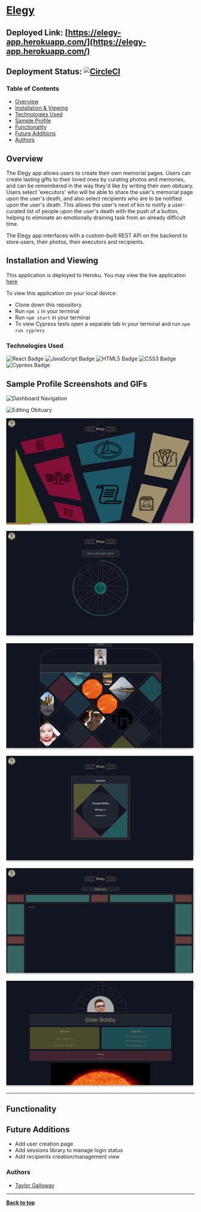# [Elegy](https://elegy-app.herokuapp.com/)
## Deployed Link: [https://elegy-app.herokuapp.com/](https://elegy-app.herokuapp.com/)
## Deployment Status: [![CircleCI](https://circleci.com/gh/entombed-app/entombed-ui/tree/main.svg?style=svg)](https://circleci.com/gh/entombed-app/entombed-ui/tree/main)

### Table of Contents
- [Overview](#overview)
- [Installation & Viewing](#installation-and-viewing)
- [Technologies Used](#technologies-used)
- [Sample Profile](#sample-profile-screenshots-and-gifs)
- [Functionality](#functionality)
- [Future Additions](#future-additions)
- [Authors](#authors)

## Overview 

  The Elegy app allows users to create their own memorial pages. Users can create lasting gifts to their loved ones by curating photos and memories, and can be remembered in the way they'd like by writing their own obituary. Users select 'executors' who will be able to share the user's memorial page upon the user's death, and also select recipients who are to be notified upon the user's death. This allows the user's next of kin to notify a user-curated list of people upon the user's death with the push of a button, helping to eliminate an emotionally draining task from an already difficult time.

  The Elegy app interfaces with a custom-built REST API on the backend to store users, their photos, their executors and recipients.

## Installation and Viewing 

This application is deployed to Heroku. You may view the live application [here](https://elegy-app.herokuapp.com/)

To view this application on your local device:

- Clone down this repository
- Run `npm i` in your terminal
- Run `npm start` in your terminal
- To view Cypress tests open a separate tab in your terminal and run `npm run cypress`

### Technologies Used

<p text-align="center"> 
    <img alt="React Badge" src="https://img.shields.io/badge/React-61DAFB?logo=react&logoColor=000&style=flat-square)" />
    <img alt="JavaScript Badge" src="https://img.shields.io/badge/JavaScript-F7DF1E?logo=javascript&logoColor=000&style=flat-square" />
    <img alt="HTML5 Badge" src="https://img.shields.io/badge/HTML5-E34F26?logo=html5&logoColor=fff&style=flat-square" />
    <img alt="CSS3 Badge" src="https://img.shields.io/badge/CSS3-1572B6?logo=css3&logoColor=fff&style=flat-square" />
    <img alt="Cypress Badge" src="https://img.shields.io/badge/Cypress-17202C?logo=cypress&logoColor=fff&style=flat-square" />
</p>

## Sample Profile Screenshots and GIFs
  ![Dashboard Navigation](https://media.giphy.com/media/XU0E2IuJgZlJquwp9c/giphy.gif?cid=790b76112599be0028edf2c8126347647b23b7a3a9ac34ec&rid=giphy.gif&ct=g)
  
  ![Editing Obituary](https://media.giphy.com/media/WFlWPkLONdzbMXNZjI/giphy.gif?cid=790b7611b0beef9b065fa60fc8e49c1eb785e0396c414dc6&rid=giphy.gif&ct=g)

  ![Dashboard](photos/homepage.png)

  ![Clock](photos/clock.png)

  ![Gallery](photos/gallery.png)

  ![Executor](photos/executor.png)

  ![Obituary](photos/obituary.png)

  ![Summary](photos/summary.png)


---

## Functionality




## Future Additions
  * Add user creation page
  * Add sessions library to manage login status
  * Add recipients creation/management view


### Authors
- [Taylor Galloway](https://github.com/tylrs)

**************************************************************************

**[Back to top](#table-of-contents)**
